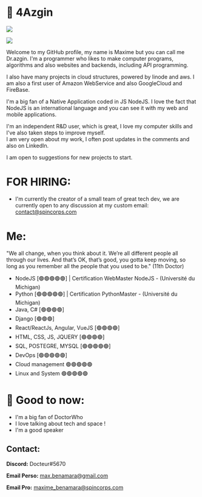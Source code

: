 # 🚀 4Azgin
<img src="https://i.imgur.com/tCTddYS.png">

<a href="https://www.codewars.com/users/DoctorWhoFR/"><img src="https://www.codewars.com/users/DoctorWhoFR/badges/large"></a>

Welcome to my GitHub profile, my name is Maxime but you can call me Dr.azgin. 
I'm a programmer who likes to make computer programs, algorithms and also websites and backends, including API programming.

I also have many projects in cloud structures, powered by linode and aws.
I am also a first user of Amazon WebService and also GoogleCloud and FireBase.

I'm a big fan of a Native Application coded in JS NodeJS. 
I love the fact that NodeJS is an international language and you can see it with my web and mobile applications.

I'm an independent R&D user, which is great, I love my computer skills and I've also taken steps to improve myself.          
I am very open about my work, I often post updates in the comments and also on LinkedIn.         

I am open to suggestions for new projects to start.     


# FOR HIRING:

- I'm currently the creator of a small team of great tech dev, we are currently open to any discussion at my custom email: contact@spincorps.com

# Me:

"We all change, when you think about it. We’re all different people all through our lives. And that’s OK, that’s good, you gotta keep moving, so long as you remember all the people that you used to be." (11th Doctor)

  - NodeJS [🟢🟢🟢🟢🟢] | Certification WebMaster NodeJS - (Université du Michigan)
  - Python [🟢🟢🟢🟢🟢] | Certification PythonMaster - (Université du Michigan)
  - Java, C#  [🟢🟢🟢🟢] 
  - Django [🟢🟢🟢]
  - React/ReactJs, Angular, VueJS [🟢🟢🟢🟢] 
  - HTML, CSS, JS, JQUERY [🟢🟢🟢🟢] 
  - SQL, POSTEGRE, MYSQL [🟢🟢🟢🟢🟢] 
  - DevOps [🟢🟢🟢🟢🟢]
  - Cloud management 🟢🟢🟢🟢🟢
  - Linux and System 🟢🟢🟢🟢🟢

# 🥰 Good to now:

  - I'm a big fan of DoctorWho
  - I love talking about tech and space !
  - I'm a good speaker 

## Contact: 

**Discord:** Docteur#5670

**Email Perso:** max.benamara@gmail.com

**Email Pro:** maxime_benamara@spincorps.com


